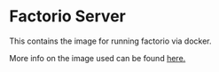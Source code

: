 # Factorio Server

This contains the image for running factorio via docker.

More info on the image used can be found [here.](https://hub.docker.com/r/dtandersen/factorio)
